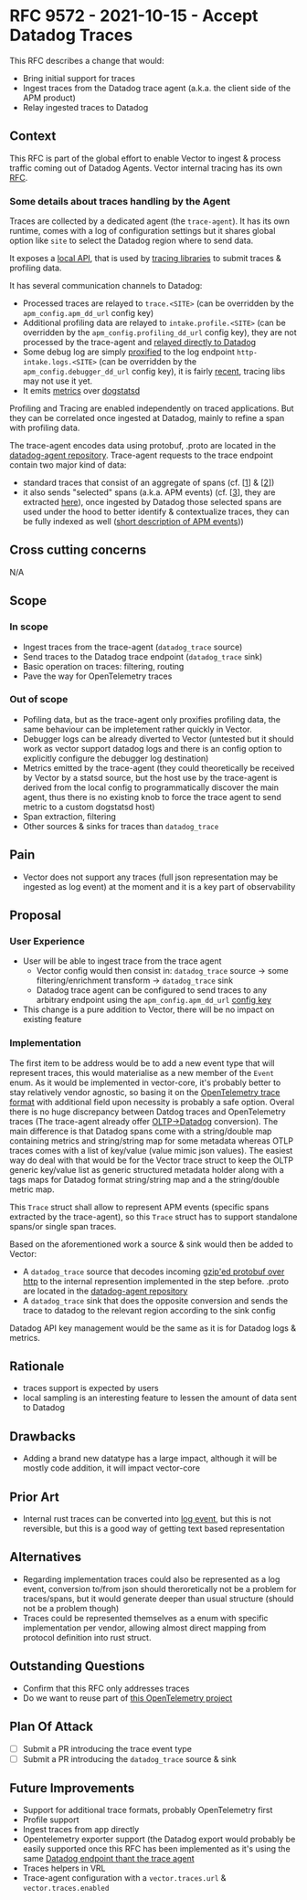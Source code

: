 # RFC 9572 - 2021-10-15 - Accept Datadog Traces

This RFC describes a change that would:
* Bring initial support for traces
* Ingest traces from the Datadog trace agent (a.k.a. the client side of the APM product)
* Relay ingested traces to Datadog

## Context
This RFC is part of the global effort to enable Vector to ingest & process traffic coming out of Datadog Agents. Vector
internal tracing has its own
[RFC](https://github.com/vectordotdev/vector/blob/97f8eb7/rfcs/2021-08-13-8025-internal-tracing.md).

### Some details about traces handling by the Agent
Traces are collected by a dedicated agent (the `trace-agent`). It has its own runtime, comes with a log of configuration
settings but it shares global option like `site` to select the Datadog region where to send data.

It exposes a [local API](https://github.com/DataDog/datadog-agent/blob/main/pkg/trace/api/endpoints.go), that is used by
[tracing
libraries](https://docs.datadoghq.com/developers/community/libraries/#apm--continuous-profiler-client-libraries) to
submit traces & profiling data.

It has several communication channels to Datadog:
* Processed traces are relayed to `trace.<SITE>` (can be overridden by the `apm_config.apm_dd_url` config key)
* Additional profiling data are relayed to `intake.profile.<SITE>` (can be overridden by the
  `apm_config.profiling_dd_url` config key), they are not processed by the trace-agent and [relayed directly to
  Datadog](https://github.com/DataDog/datadog-agent/blob/44eec15/pkg/trace/api/endpoints.go#L83-L86)
* Some debug log are simply
  [proxified](https://github.com/DataDog/datadog-agent/blob/44eec15/pkg/trace/api/endpoints.go#L96-L98) to the log
  endpoint `http-intake.logs.<SITE>` (can be overridden by the `apm_config.debugger_dd_url` config key), it is fairly
  [recent](https://github.com/DataDog/datadog-agent/blob/7.31.x/CHANGELOG.rst?plain=1#L60), tracing libs may not use it
  yet.
* It emits [metrics](https://docs.datadoghq.com/tracing/troubleshooting/agent_apm_metrics/) over
  [dogstatsd](https://github.com/DataDog/datadog-agent/tree/44eec15/pkg/trace/metrics)

Profiling and Tracing are enabled independently on traced applications. But they can be correlated once ingested at
Datadog, mainly to refine a span with profiling data.

The trace-agent encodes data using protobuf, .proto are located in the [datadog-agent
repository](https://github.com/DataDog/datadog-agent/blob/0a19a75/pkg/trace/pb/trace_payload.proto). Trace-agent
requests to the trace endpoint contain two major kind of data:
- standard traces that consist of an aggregate of spans (cf.
  [[1](https://github.com/DataDog/datadog-agent/blob/0a19a75/pkg/trace/pb/trace_payload.proto#L11)] &
  [[2](https://github.com/DataDog/datadog-agent/blob/0a19a75/pkg/trace/pb/trace.proto#L7-L12)])
- it also sends "selected" spans (a.k.a. APM events) (cf.
  [[3](https://github.com/DataDog/datadog-agent/blob/0a19a75/pkg/trace/pb/trace_payload.proto#L12)], they are extracted
  [here](https://github.com/DataDog/datadog-agent/blob/0a19a75/pkg/trace/event/processor.go#L47-L91)), once ingested by
  Datadog those selected spans are used under the hood to better identify & contextualize traces, they can be fully
  indexed as well ([short description of APM
  events](https://github.com/DataDog/datadog-agent/blob/e081bed/pkg/trace/event/doc.go)))

## Cross cutting concerns
N/A

## Scope

### In scope
- Ingest traces from the trace-agent (`datadog_trace` source)
- Send traces to the Datadog trace endpoint (`datadog_trace` sink)
- Basic operation on traces: filtering, routing
- Pave the way for OpenTelemetry traces

### Out of scope
- Pofiling data, but as the trace-agent only proxifies profiling data, the same behaviour can be impletement rather
  quickly in Vector.
- Debugger logs can be already diverted to Vector (untested but it should work as vector support datadog logs and there
  is an config option to explicitly configure the debugger log destination)
- Metrics emitted by the trace-agent (they could theoretically be received by Vector by a statsd source, but the host
  use by the trace-agent is derived from the local config to programmatically discover the main agent, thus there is no
  existing knob to force the trace agent to send metric to a custom dogstatsd host)
- Span extraction, filtering
- Other sources & sinks for traces than `datadog_trace`

## Pain

- Vector does not support any traces (full json representation may be ingested as log event) at the moment and it is a
  key part of observability

## Proposal

### User Experience

- User will be able to ingest trace from the trace agent
  - Vector config would then consist in: `datadog_trace` source -> some filtering/enrichment transform ->
    `datadog_trace` sink
  - Datadog trace agent can be configured to send traces to any arbitrary endpoint using the `apm_config.apm_dd_url`
    [config key](https://github.com/DataDog/datadog-agent/blob/34a5589/pkg/config/apm.go#L61-L87)
- This change is a pure addition to Vector, there will be no impact on existing feature

### Implementation

The first item to be address would be to add a new event type that will represent traces, this would materialise as a
new member of the `Event` enum. As it would be implemented in vector-core, it's probably better to stay relatively
vendor agnostic, so basing it on the [OpenTelemetry trace
format](https://github.com/open-telemetry/opentelemetry-proto/blob/main/opentelemetry/proto/trace/v1/trace.proto) with
additional field upon necessity is probably a safe option. Overal there is no huge discrepancy between Datdog traces and
OpenTelemetry traces (The trace-agent already offer
[OLTP->Datadog](https://github.com/DataDog/datadog-agent/blob/637b43e/pkg/trace/api/otlp.go#L305-L377) conversion). The main difference is that Datadog spans come with a string/double map containing metrics and string/string map for some metadata whereas OTLP traces comes with a list of key/value (value mimic json values). The easiest way do deal with that would be for the Vector trace struct to keep the OLTP generic key/value list as generic structured metadata holder along with a tags maps for Datadog format string/string map and a the string/double metric map.

This `Trace` struct shall allow to represent APM events (specific spans extracted by the trace-agent), so this `Trace`
struct has to support standalone spans/or single span traces.

Based on the aforementioned work a source & sink would then be added to Vector:
- A `datadog_trace` source that decodes incoming [gzip'ed protobuf over
  http](https://github.com/DataDog/datadog-agent/blob/8b63d85/pkg/trace/writer/trace.go#L230-L269) to the internal
  represention implemented in the step before. .proto are located in the [datadog-agent
  repository](https://github.com/DataDog/datadog-agent/blob/0a19a75/pkg/trace/pb/trace_payload.proto)
- A `datadog_trace` sink that does the opposite conversion and sends the trace to datadog to the relevant region
  according to the sink config

Datadog API key management would be the same as it is for Datadog logs & metrics.

## Rationale

- traces support is expected by users
- local sampling is an interesting feature to lessen the amount of data sent to Datadog

## Drawbacks

- Adding a brand new datatype has a large impact, although it will be mostly code addition, it will impact vector-core

## Prior Art

- Internal rust traces can be converted into [log
  event](https://github.com/vectordotdev/vector/blob/bd3d58c/lib/vector-core/src/event/log_event.rs#L402-L432), but this
  is not reversible, but this is a good way of getting text based representation

## Alternatives

- Regarding implementation traces could also be represented as a log event, conversion to/from json should
  theroretically not be a problem for traces/spans, but it would generate deeper than usual structure (should not be a
  problem though)
- Traces could be represented themselves as a enum with specific implementation per vendor, allowing almost direct
  mapping from protocol definition into rust struct.

## Outstanding Questions

- Confirm that this RFC only addresses traces
- Do we want to reuse part of [this OpenTelemetry project](https://github.com/open-telemetry/opentelemetry-rust)

## Plan Of Attack

- [ ] Submit a PR introducing the trace event type
- [ ] Submit a PR introducing the `datadog_trace` source & sink

## Future Improvements

- Support for additional trace formats, probably OpenTelemetry first
- Profile support
- Ingest traces from app directly
- Opentelemetry exporter support (the Datadog export would probably be easily supported once this RFC has been
  implemented as it's using the same [Datadog endpoint thant the trace
  agent](https://github.com/open-telemetry/opentelemetry-collector-contrib/blob/04f97ec/exporter/datadogexporter/config/config.go#L288-L290)
- Traces helpers in VRL
- Trace-agent configuration with a `vector.traces.url` & `vector.traces.enabled`

